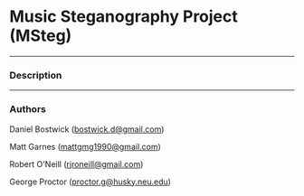 # Music Steganography Project (MSteg)
-------------------------------------

### Description

---

### Authors

Daniel Bostwick (bostwick.d@gmail.com)

Matt Garnes     (mattgmg1990@gmail.com)

Robert O'Neill  (rjroneill@gmail.com)

George Proctor  (proctor.g@husky.neu.edu)
